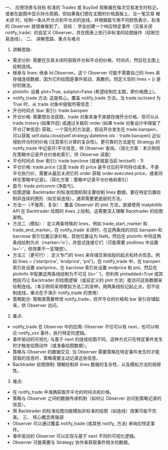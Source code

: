 一、 应用场景与目标
标准的 Trades 或 BuySell 观察器在每次交易发生时标记，或者在副图中显示持仓周期。但如果我们想在主图的价格面板上，当一笔交易 被关闭 时，绘制一条从开仓点到平仓点的连线，并根据盈亏用不同颜色表示，标准的 Observer 就很难做到了。
目标： 学会创建一个响应特定事件（交易关闭 notify_trade）的自定义 Observer，并在图表上执行非标准的绘图操作（绘制交易连线）。
二、 讲解思路、重点与难点
1. 讲解思路:
- 需求分析: 需要在交易关闭时获取开仓和平仓的价格、时间点，然后在主图上绘制连线。
- 继承与 lines: 继承 bt.Observer。这个 Observer 可能不需要自己的 lines 来存储连续数据，因为它的绘图是事件驱动、离散的。但定义空的 lines = () 是好的做法。
- plotinfo: 设置 plot=True, subplot=False (希望绘制在主图，即价格图上)。
- notify_trade 方法: 这是核心。覆盖 notify_trade 方法。当 trade.isclosed 为 True 时，从 trade 对象中提取所需信息：
- 开仓时间点 (bar 索引): trade.baropen
- 开仓价格: 需要想办法获取。trade 对象本身不直接存储开仓价格，但可以从 trade.history (如果开启) 或通过关联的 order (如果 trade 对象设计中保留了开仓订单信息) 获取。一个简化的方法是，假设开仓发生在 trade.baropen，可以获取 self.data.close[self.strategy.datetime.idx - trade.baropen] 近似得到开仓时的价格 (注意索引计算的复杂性)。更可靠的方法是在 Strategy 的 notify_trade 中记录开/平仓信息，供 Observer 查询。（简化方案：本示例将在策略中记录开仓价格和索引，供 Observer 读取）
- 平仓时间点 (bar 索引): trade.barclose (或者就是当前 len(self) - 1)
- 平仓价格: trade.price (注意 trade 的 price 是平仓后的平均持仓成本，不是平仓执行价，需要从最后关闭它的 order 获取 order.executed.price，或者同样在策略中记录)。（简化方案：策略中记录平仓价格和索引）
- 盈亏: trade.pnlcomm (净盈亏)。
- 绘图逻辑: Backtrader 的标准绘图机制主要绘制 lines 数据。要在特定位置绘制非连续的图形（如交易连线），通常需要更底层的方法。
- 方法一（不推荐，复杂）： 覆盖 Observer 的 plot 方法，直接使用 matplotlib API 在 Backtrader 绘图的 Axes 上绘制。这需要深入理解 Backtrader 的绘图架构。
- 方法二（模拟）： 定义两条特殊的 lines，例如 trade_start_marker 和 trade_end_marker。在 notify_trade 关闭时，在这两条线的对应 baropen 和 barclose 索引位置记录价格，其他位置设为 NaN。然后在 plotinfo 中将这两条线绘制为点（marker='o'），并尝试连接它们（可能需要 plotlines 中设置 ls='-'，但效果不一定理想）。
- 方法三（更可行）： 定义专门的 lines 来存储交易线段的起点和终点信息。例如 lines = ('startprice', 'endprice', 'pnl')。在 notify_trade 中，在 baropen 索引处设置 startprice，在 barclose 索引处设置 endprice 和 pnl。然后在 plotinfo 中配置这两条线绘制为不可见 (ls=' ')，但利用 plotadded=True 或其他技巧让 Backtrader 的绘图逻辑（或自定义的 plot 方法）能访问这些数据来绘制连线。（本示例将采用模拟方法二的变种，用两条线标记起止点，但不绘制连线，重点在于演示 notify_trade 的使用）
- 策略配合: 策略类需要修改 notify_trade，将开平仓的价格和 bar 索引存储起来，供 Observer 访问。
2. 重点:
- notify_trade 在 Observer 中的应用: Observer 不仅可以有 next，也可以响应 notify_xxx 事件，执行特定的逻辑。
- 事件驱动的可视化: 与基于 next 的连续绘图不同，这种方式只在特定事件发生时才触发绘图动作（或准备绘图数据）。
- 策略与 Observer 的数据交互: 当 Observer 需要策略在特定事件发生时才能获取的信息时，策略需要主动记录这些信息。
- Backtrader 绘图限制: 理解绘制非 lines 数据的复杂性，以及模拟方法的局限性。
3. 难点:
- 在 notify_trade 中准确获取开平仓的时间点和价格。
- 策略与 Observer 之间的数据传递机制（如何让 Observer 访问到策略记录的信息）。
- 用 Backtrader 的标准绘图功能模拟非标准的绘图（如连线）效果可能不完美。
三、 核心概念再强调
- Observer 可以通过覆盖 notify_trade (或其他 notify_ 方法) 来响应特定事件。
- 事件驱动的 Observer 可以实现与基于 next 不同的可视化逻辑。
- Observer 可能需要与 Strategy 协作来获取事件相关的数据。